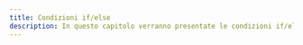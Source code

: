 ```yaml
---
title: Condizioni if/else
description: In questo capitolo verranno presentate le condizioni if/else in JavaScript, ovvero come valutare una condizione e eseguire un blocco di codice in base al risultato. Verranno illustrate anche le condizioni annidate.
---
```

